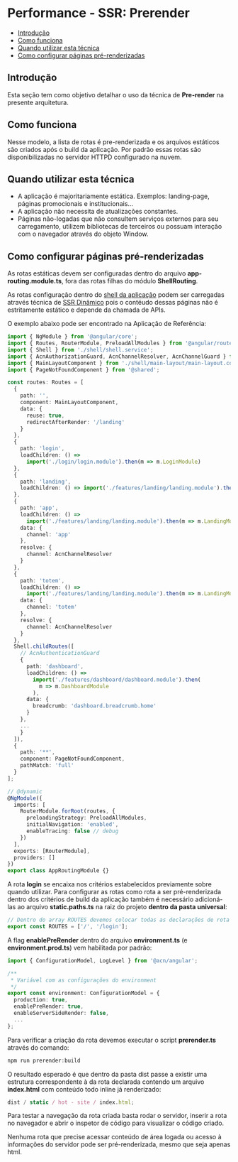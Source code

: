 # Performance - SSR: Prerender

- [Introdução](#introducao)
- [Como funciona](#como-funciona)
- [Quando utilizar esta técnica](#quando-utilizar-esta-tecnica)
- [Como configurar páginas pré-renderizadas](#como-configurar-paginas-pre-renderizadas)

## Introdução

Esta seção tem como objetivo detalhar o uso da técnica de **Pre-render** na presente arquitetura.

## Como funciona

Nesse modelo, a lista de rotas é pre-renderizada e os arquivos estáticos são criados após o build da aplicação. Por padrão essas rotas são disponibilizadas no servidor HTTPD configurado na nuvem.

## Quando utilizar esta técnica

- A aplicação é majoritariamente estática. Exemplos: landing-page, páginas promocionais e institucionais...
- A aplicação não necessita de atualizações constantes.
- Páginas não-logadas que não consultem serviços externos para seu carregamento, utilizem bibliotecas de terceiros ou possuam interação com o navegador através do objeto Window.

## Como configurar páginas pré-renderizadas

As rotas estáticas devem ser configuradas dentro do arquivo **app-routing.module.ts**, fora das rotas filhas do módulo **ShellRouting**.

As rotas configuração dentro do [shell da aplicação](./PWA_APP_SHELL.md) podem ser carregadas através técnica de [SSR Dinâmico](./PERFORMANCE_SSR_DINAMICO.md) pois o contéudo dessas páginas não é estritamente estático e depende da chamada de APIs.

O exemplo abaixo pode ser encontrado na Aplicação de Referência:

```ts
import { NgModule } from '@angular/core';
import { Routes, RouterModule, PreloadAllModules } from '@angular/router';
import { Shell } from './shell/shell.service';
import { AcnAuthorizationGuard, AcnChannelResolver, AcnChannelGuard } from '@acn/angular';
import { MainLayoutComponent } from './shell/main-layout/main-layout.component';
import { PageNotFoundComponent } from '@shared';

const routes: Routes = [
  {
    path: '',
    component: MainLayoutComponent,
    data: {
      reuse: true,
      redirectAfterRender: '/landing'
    }
  },
  {
    path: 'login',
    loadChildren: () =>
      import('./login/login.module').then(m => m.LoginModule)
  },
  {
    path: 'landing',
    loadChildren: () => import('./features/landing/landing.module').then(m => m.LandingModule)
  },
  {
    path: 'app',
    loadChildren: () =>
      import('./features/landing/landing.module').then(m => m.LandingModule),
    data: {
      channel: 'app'
    },
    resolve: {
      channel: AcnChannelResolver
    }
  },
  {
    path: 'totem',
    loadChildren: () =>
      import('./features/landing/landing.module').then(m => m.LandingModule),
    data: {
      channel: 'totem'
    },
    resolve: {
      channel: AcnChannelResolver
    }
  },
  Shell.childRoutes([
    // AcnAuthenticationGuard
    {
      path: 'dashboard',
      loadChildren: () =>
        import('./features/dashboard/dashboard.module').then(
          m => m.DashboardModule
        ),
      data: {
        breadcrumb: 'dashboard.breadcrumb.home'
      }
    },
    ...
    }
  ]),
  {
    path: '**',
    component: PageNotFoundComponent,
    pathMatch: 'full'
  }
];

// @dynamic
@NgModule({
  imports: [
    RouterModule.forRoot(routes, {
      preloadingStrategy: PreloadAllModules,
      initialNavigation: 'enabled',
      enableTracing: false // debug
    })
  ],
  exports: [RouterModule],
  providers: []
})
export class AppRoutingModule {}

```

A rota **login** se encaixa nos critérios estabelecidos previamente sobre quando utilizar. Para configurar as rotas como rota a ser pré-renderizada dentro dos critérios de build da aplicação também é necessário adicioná-las ao arquivo **static.paths.ts** na raiz do projeto **dentro da pasta universal**:

```ts
// Dentro do array ROUTES devemos colocar todas as declarações de rota estáticas que queremos que sejam pre-renderizadas
export const ROUTES = ['/', '/login'];
```

A flag **enablePreRender** dentro do arquivo **environment.ts** (e **environment.prod.ts**) vem habilitada por padrão:

```ts
import { ConfigurationModel, LogLevel } from '@acn/angular';

/**
 * Variável com as configurações do environment
 */
export const environment: ConfigurationModel = {
  production: true,
  enablePreRender: true,
  enableServerSideRender: false,
  ...
};
```

Para verificar a criação da rota devemos executar o script **prerender.ts** através do comando:

```ts
npm run prerender:build
```

O resultado esperado é que dentro da pasta dist passe a existir uma estrutura correspondente à da rota declarada contendo um arquivo **index.html** com conteúdo todo inline já renderizado:

```ts
dist / static / hot - site / index.html;
```

Para testar a navegação da rota criada basta rodar o servidor, inserir a rota no navegador e abrir o inspetor de código para visualizar o código criado.

Nenhuma rota que precise acessar conteúdo de área logada ou acesso à informações do servidor pode ser pré-renderizada, mesmo que seja apenas html.
